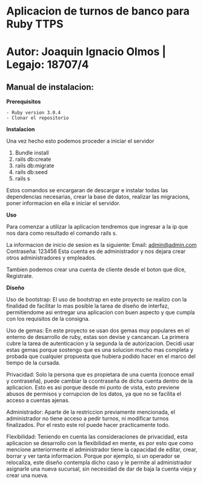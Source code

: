 # Aplicacion de turnos de banco para Ruby TTPS

# Autor: Joaquin Ignacio Olmos | Legajo: 18707/4

## Manual de instalacion:

__Prerequisitos__

```
- Ruby version 3.0.4
- Clonar el repositorio
```

__Instalacion__

Una vez hecho esto podemos proceder a iniciar el servidor
1) Bundle install
2) rails db:create
3) rails db:migrate
4) rails db:seed
5) rails s

Estos comandos se encargaran de descargar e instalar todas las dependencias necesarias, crear la base de datos, realizar las migracions, poner informacion en ella e iniciar el servidor.

__Uso__

Para comenzar a utilizar la aplicacion tendremos que ingresar a la ip que nos dara como resultado el comando rails s.

La informacion de inicio de sesion es la siguiente:
Email: admin@admin.com
Contraseña: 123456
Esta cuenta es de administrador y nos dejara crear otros administradores y empleados.

Tambien podemos crear una cuenta de cliente desde el boton que dice, Registrate.

__Diseño__

Uso de bootstrap:
El uso de bootstrap en este proyecto se realizo con la finalidad de facilitar lo mas posible la tarea de diseño de interfaz, permitiendome asi entregar una aplicacion con buen aspecto y que cumpla con los requisitos de la consigna.

Uso de gemas:
En este proyecto se usan dos gemas muy populares en el enterno de desarrollo de ruby, estas son devise y cancancan. La primera cubre la tarea de autenticacion y la segunda la de autorizacion. Decidi usar estas gemas porque sostengo que es una solucion mucho mas completa y probada que cualquier propuesta que hubiera podido hacer en el marco del tiempo de la cursada.

Privacidad:
Solo la persona que es propietara de una cuenta (conoce email y contraseña), puede cambiar la ccontraseña de dicha cuenta dentro de la aplicacion. Esto es asi porque desde mi punto de vista, esto previene abusos de permisos y corrupcion de los datos, ya que no se facilita el acceso a cuentas ajenas.

Administrador:
Aparte de la restriccion previamente mencionada, el administrador no tiene acceso a pedir turnos, ni modificar turnos finalizados. Por el resto este rol puede hacer practicamente todo.

Flexibilidad:
Teniendo en cuenta las consideraciones de privacidad, esta aplicacion se desarrollo con la flexibilidad en mente, es por esto que como mencione anteriormente el administrador tiene la capacidad de editar, crear, borrar y ver tanta informacion. Porque por ejemplo, si un operador se relocaliza, este diseño contempla dicho caso y le permite al administrador asignarle una nueva sucursal, sin necesidad de dar de baja la cuenta vieja y crear una nueva.

